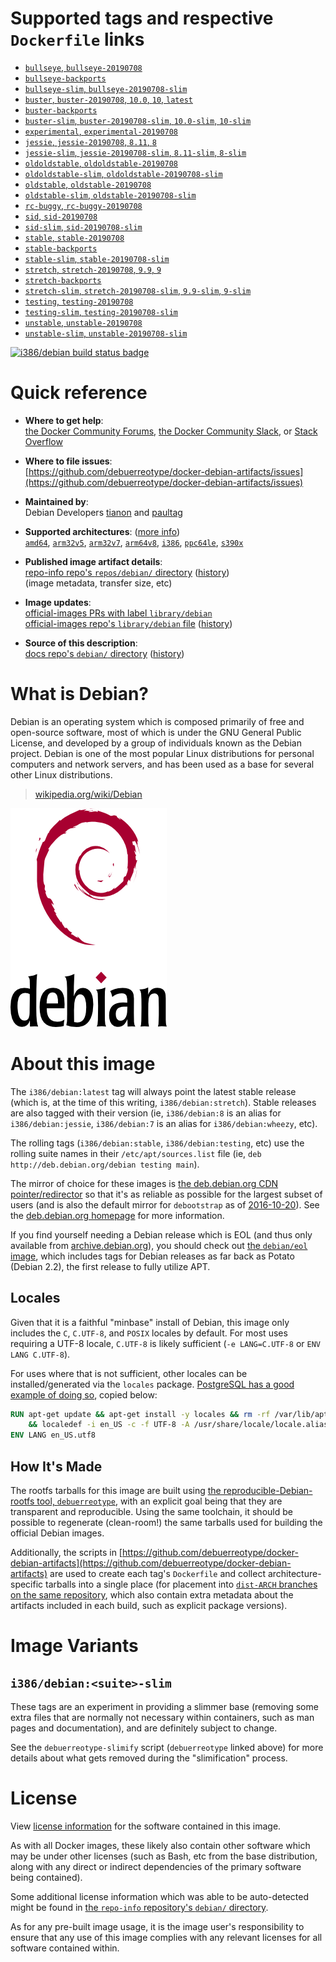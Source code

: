 <!--

********************************************************************************

WARNING:

    DO NOT EDIT "debian/README.md"

    IT IS AUTO-GENERATED

    (from the other files in "debian/" combined with a set of templates)

********************************************************************************

-->

# Supported tags and respective `Dockerfile` links

-	[`bullseye`, `bullseye-20190708`](https://github.com/debuerreotype/docker-debian-artifacts/blob/46be4f22ea67da09a3c3c467f5448ba1d0e61106/bullseye/Dockerfile)
-	[`bullseye-backports`](https://github.com/debuerreotype/docker-debian-artifacts/blob/46be4f22ea67da09a3c3c467f5448ba1d0e61106/bullseye/backports/Dockerfile)
-	[`bullseye-slim`, `bullseye-20190708-slim`](https://github.com/debuerreotype/docker-debian-artifacts/blob/46be4f22ea67da09a3c3c467f5448ba1d0e61106/bullseye/slim/Dockerfile)
-	[`buster`, `buster-20190708`, `10.0`, `10`, `latest`](https://github.com/debuerreotype/docker-debian-artifacts/blob/46be4f22ea67da09a3c3c467f5448ba1d0e61106/buster/Dockerfile)
-	[`buster-backports`](https://github.com/debuerreotype/docker-debian-artifacts/blob/46be4f22ea67da09a3c3c467f5448ba1d0e61106/buster/backports/Dockerfile)
-	[`buster-slim`, `buster-20190708-slim`, `10.0-slim`, `10-slim`](https://github.com/debuerreotype/docker-debian-artifacts/blob/46be4f22ea67da09a3c3c467f5448ba1d0e61106/buster/slim/Dockerfile)
-	[`experimental`, `experimental-20190708`](https://github.com/debuerreotype/docker-debian-artifacts/blob/46be4f22ea67da09a3c3c467f5448ba1d0e61106/experimental/Dockerfile)
-	[`jessie`, `jessie-20190708`, `8.11`, `8`](https://github.com/debuerreotype/docker-debian-artifacts/blob/46be4f22ea67da09a3c3c467f5448ba1d0e61106/jessie/Dockerfile)
-	[`jessie-slim`, `jessie-20190708-slim`, `8.11-slim`, `8-slim`](https://github.com/debuerreotype/docker-debian-artifacts/blob/46be4f22ea67da09a3c3c467f5448ba1d0e61106/jessie/slim/Dockerfile)
-	[`oldoldstable`, `oldoldstable-20190708`](https://github.com/debuerreotype/docker-debian-artifacts/blob/46be4f22ea67da09a3c3c467f5448ba1d0e61106/oldoldstable/Dockerfile)
-	[`oldoldstable-slim`, `oldoldstable-20190708-slim`](https://github.com/debuerreotype/docker-debian-artifacts/blob/46be4f22ea67da09a3c3c467f5448ba1d0e61106/oldoldstable/slim/Dockerfile)
-	[`oldstable`, `oldstable-20190708`](https://github.com/debuerreotype/docker-debian-artifacts/blob/46be4f22ea67da09a3c3c467f5448ba1d0e61106/oldstable/Dockerfile)
-	[`oldstable-slim`, `oldstable-20190708-slim`](https://github.com/debuerreotype/docker-debian-artifacts/blob/46be4f22ea67da09a3c3c467f5448ba1d0e61106/oldstable/slim/Dockerfile)
-	[`rc-buggy`, `rc-buggy-20190708`](https://github.com/debuerreotype/docker-debian-artifacts/blob/46be4f22ea67da09a3c3c467f5448ba1d0e61106/rc-buggy/Dockerfile)
-	[`sid`, `sid-20190708`](https://github.com/debuerreotype/docker-debian-artifacts/blob/46be4f22ea67da09a3c3c467f5448ba1d0e61106/sid/Dockerfile)
-	[`sid-slim`, `sid-20190708-slim`](https://github.com/debuerreotype/docker-debian-artifacts/blob/46be4f22ea67da09a3c3c467f5448ba1d0e61106/sid/slim/Dockerfile)
-	[`stable`, `stable-20190708`](https://github.com/debuerreotype/docker-debian-artifacts/blob/46be4f22ea67da09a3c3c467f5448ba1d0e61106/stable/Dockerfile)
-	[`stable-backports`](https://github.com/debuerreotype/docker-debian-artifacts/blob/46be4f22ea67da09a3c3c467f5448ba1d0e61106/stable/backports/Dockerfile)
-	[`stable-slim`, `stable-20190708-slim`](https://github.com/debuerreotype/docker-debian-artifacts/blob/46be4f22ea67da09a3c3c467f5448ba1d0e61106/stable/slim/Dockerfile)
-	[`stretch`, `stretch-20190708`, `9.9`, `9`](https://github.com/debuerreotype/docker-debian-artifacts/blob/46be4f22ea67da09a3c3c467f5448ba1d0e61106/stretch/Dockerfile)
-	[`stretch-backports`](https://github.com/debuerreotype/docker-debian-artifacts/blob/46be4f22ea67da09a3c3c467f5448ba1d0e61106/stretch/backports/Dockerfile)
-	[`stretch-slim`, `stretch-20190708-slim`, `9.9-slim`, `9-slim`](https://github.com/debuerreotype/docker-debian-artifacts/blob/46be4f22ea67da09a3c3c467f5448ba1d0e61106/stretch/slim/Dockerfile)
-	[`testing`, `testing-20190708`](https://github.com/debuerreotype/docker-debian-artifacts/blob/46be4f22ea67da09a3c3c467f5448ba1d0e61106/testing/Dockerfile)
-	[`testing-slim`, `testing-20190708-slim`](https://github.com/debuerreotype/docker-debian-artifacts/blob/46be4f22ea67da09a3c3c467f5448ba1d0e61106/testing/slim/Dockerfile)
-	[`unstable`, `unstable-20190708`](https://github.com/debuerreotype/docker-debian-artifacts/blob/46be4f22ea67da09a3c3c467f5448ba1d0e61106/unstable/Dockerfile)
-	[`unstable-slim`, `unstable-20190708-slim`](https://github.com/debuerreotype/docker-debian-artifacts/blob/46be4f22ea67da09a3c3c467f5448ba1d0e61106/unstable/slim/Dockerfile)

[![i386/debian build status badge](https://img.shields.io/jenkins/s/https/doi-janky.infosiftr.net/job/multiarch/job/i386/job/debian.svg?label=i386/debian%20%20build%20job)](https://doi-janky.infosiftr.net/job/multiarch/job/i386/job/debian/)

# Quick reference

-	**Where to get help**:  
	[the Docker Community Forums](https://forums.docker.com/), [the Docker Community Slack](https://blog.docker.com/2016/11/introducing-docker-community-directory-docker-community-slack/), or [Stack Overflow](https://stackoverflow.com/search?tab=newest&q=docker)

-	**Where to file issues**:  
	[https://github.com/debuerreotype/docker-debian-artifacts/issues](https://github.com/debuerreotype/docker-debian-artifacts/issues)

-	**Maintained by**:  
	Debian Developers [tianon](https://qa.debian.org/developer.php?login=tianon) and [paultag](https://qa.debian.org/developer.php?login=paultag)

-	**Supported architectures**: ([more info](https://github.com/docker-library/official-images#architectures-other-than-amd64))  
	[`amd64`](https://hub.docker.com/r/amd64/debian/), [`arm32v5`](https://hub.docker.com/r/arm32v5/debian/), [`arm32v7`](https://hub.docker.com/r/arm32v7/debian/), [`arm64v8`](https://hub.docker.com/r/arm64v8/debian/), [`i386`](https://hub.docker.com/r/i386/debian/), [`ppc64le`](https://hub.docker.com/r/ppc64le/debian/), [`s390x`](https://hub.docker.com/r/s390x/debian/)

-	**Published image artifact details**:  
	[repo-info repo's `repos/debian/` directory](https://github.com/docker-library/repo-info/blob/master/repos/debian) ([history](https://github.com/docker-library/repo-info/commits/master/repos/debian))  
	(image metadata, transfer size, etc)

-	**Image updates**:  
	[official-images PRs with label `library/debian`](https://github.com/docker-library/official-images/pulls?q=label%3Alibrary%2Fdebian)  
	[official-images repo's `library/debian` file](https://github.com/docker-library/official-images/blob/master/library/debian) ([history](https://github.com/docker-library/official-images/commits/master/library/debian))

-	**Source of this description**:  
	[docs repo's `debian/` directory](https://github.com/docker-library/docs/tree/master/debian) ([history](https://github.com/docker-library/docs/commits/master/debian))

# What is Debian?

Debian is an operating system which is composed primarily of free and open-source software, most of which is under the GNU General Public License, and developed by a group of individuals known as the Debian project. Debian is one of the most popular Linux distributions for personal computers and network servers, and has been used as a base for several other Linux distributions.

> [wikipedia.org/wiki/Debian](https://en.wikipedia.org/wiki/Debian)

![logo](https://raw.githubusercontent.com/docker-library/docs/b449be7df57e9ed9086bb5821bfb5d6cdc5d67a4/debian/logo.png)

# About this image

The `i386/debian:latest` tag will always point the latest stable release (which is, at the time of this writing, `i386/debian:stretch`). Stable releases are also tagged with their version (ie, `i386/debian:8` is an alias for `i386/debian:jessie`, `i386/debian:7` is an alias for `i386/debian:wheezy`, etc).

The rolling tags (`i386/debian:stable`, `i386/debian:testing`, etc) use the rolling suite names in their `/etc/apt/sources.list` file (ie, `deb http://deb.debian.org/debian testing main`).

The mirror of choice for these images is [the deb.debian.org CDN pointer/redirector](https://deb.debian.org) so that it's as reliable as possible for the largest subset of users (and is also the default mirror for `debootstrap` as of [2016-10-20](https://anonscm.debian.org/cgit/d-i/debootstrap.git/commit/?id=9e8bc60ad1ccf3a25ce7890526b70059f3e770de)). See the [deb.debian.org homepage](https://deb.debian.org) for more information.

If you find yourself needing a Debian release which is EOL (and thus only available from [archive.debian.org](http://archive.debian.org)), you should check out [the `debian/eol` image](https://hub.docker.com/r/debian/eol/), which includes tags for Debian releases as far back as Potato (Debian 2.2), the first release to fully utilize APT.

## Locales

Given that it is a faithful "minbase" install of Debian, this image only includes the `C`, `C.UTF-8`, and `POSIX` locales by default. For most uses requiring a UTF-8 locale, `C.UTF-8` is likely sufficient (`-e LANG=C.UTF-8` or `ENV LANG C.UTF-8`).

For uses where that is not sufficient, other locales can be installed/generated via the `locales` package. [PostgreSQL has a good example of doing so](https://github.com/docker-library/postgres/blob/69bc540ecfffecce72d49fa7e4a46680350037f9/9.6/Dockerfile#L21-L24), copied below:

```dockerfile
RUN apt-get update && apt-get install -y locales && rm -rf /var/lib/apt/lists/* \
	&& localedef -i en_US -c -f UTF-8 -A /usr/share/locale/locale.alias en_US.UTF-8
ENV LANG en_US.utf8
```

## How It's Made

The rootfs tarballs for this image are built using [the reproducible-Debian-rootfs tool, `debuerreotype`](https://github.com/debuerreotype/debuerreotype), with an explicit goal being that they are transparent and reproducible. Using the same toolchain, it should be possible to regenerate (clean-room!) the same tarballs used for building the official Debian images.

Additionally, the scripts in [https://github.com/debuerreotype/docker-debian-artifacts](https://github.com/debuerreotype/docker-debian-artifacts) are used to create each tag's `Dockerfile` and collect architecture-specific tarballs into a single place (for placement into [`dist-ARCH` branches on the same repository](https://github.com/debuerreotype/docker-debian-artifacts/branches), which also contain extra metadata about the artifacts included in each build, such as explicit package versions).

# Image Variants

## `i386/debian:<suite>-slim`

These tags are an experiment in providing a slimmer base (removing some extra files that are normally not necessary within containers, such as man pages and documentation), and are definitely subject to change.

See the `debuerreotype-slimify` script (`debuerreotype` linked above) for more details about what gets removed during the "slimification" process.

# License

View [license information](https://www.debian.org/social_contract#guidelines) for the software contained in this image.

As with all Docker images, these likely also contain other software which may be under other licenses (such as Bash, etc from the base distribution, along with any direct or indirect dependencies of the primary software being contained).

Some additional license information which was able to be auto-detected might be found in [the `repo-info` repository's `debian/` directory](https://github.com/docker-library/repo-info/tree/master/repos/debian).

As for any pre-built image usage, it is the image user's responsibility to ensure that any use of this image complies with any relevant licenses for all software contained within.

